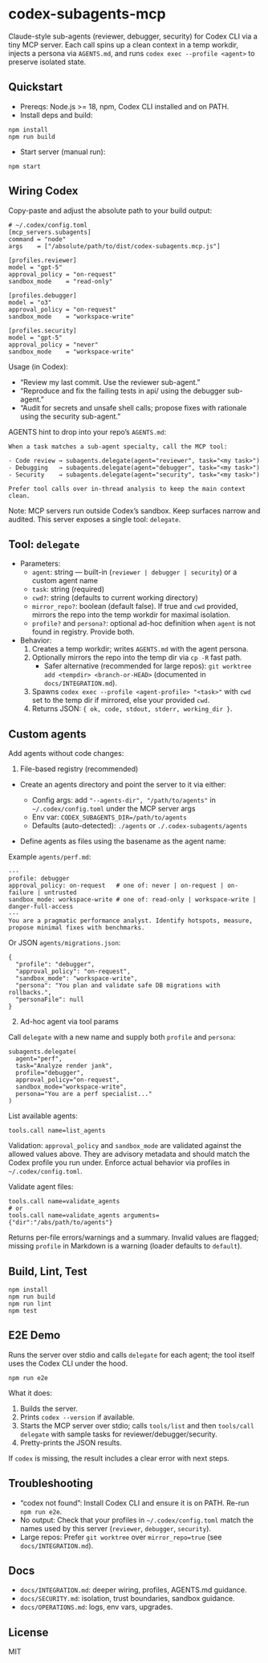 # codex-subagents-mcp

Claude-style sub-agents (reviewer, debugger, security) for Codex CLI via a tiny MCP server. Each call spins up a clean context in a temp workdir, injects a persona via `AGENTS.md`, and runs `codex exec --profile <agent>` to preserve isolated state.

## Quickstart

- Prereqs: Node.js >= 18, npm, Codex CLI installed and on PATH.
- Install deps and build:

```
npm install
npm run build
```

- Start server (manual run):

```
npm start
```

## Wiring Codex

Copy-paste and adjust the absolute path to your build output:

```
# ~/.codex/config.toml
[mcp_servers.subagents]
command = "node"
args    = ["/absolute/path/to/dist/codex-subagents.mcp.js"]

[profiles.reviewer]
model = "gpt-5"
approval_policy = "on-request"
sandbox_mode    = "read-only"

[profiles.debugger]
model = "o3"
approval_policy = "on-request"
sandbox_mode    = "workspace-write"

[profiles.security]
model = "gpt-5"
approval_policy = "never"
sandbox_mode    = "workspace-write"
```

Usage (in Codex):

- “Review my last commit. Use the reviewer sub-agent.”
- “Reproduce and fix the failing tests in api/ using the debugger sub-agent.”
- “Audit for secrets and unsafe shell calls; propose fixes with rationale using the security sub-agent.”

AGENTS hint to drop into your repo’s `AGENTS.md`:

```
When a task matches a sub-agent specialty, call the MCP tool:

- Code review → subagents.delegate(agent="reviewer", task="<my task>")
- Debugging   → subagents.delegate(agent="debugger", task="<my task>")
- Security    → subagents.delegate(agent="security", task="<my task>")

Prefer tool calls over in-thread analysis to keep the main context clean.
```

Note: MCP servers run outside Codex’s sandbox. Keep surfaces narrow and audited. This server exposes a single tool: `delegate`.

## Tool: `delegate`

- Parameters:
  - `agent`: string — built-in (`reviewer | debugger | security`) or a custom agent name
  - `task`: string (required)
  - `cwd?`: string (defaults to current working directory)
  - `mirror_repo?`: boolean (default false). If true and `cwd` provided, mirrors the repo into the temp workdir for maximal isolation.
  - `profile?` and `persona?`: optional ad-hoc definition when `agent` is not found in registry. Provide both.
- Behavior:
  1. Creates a temp workdir; writes `AGENTS.md` with the agent persona.
  2. Optionally mirrors the repo into the temp dir via `cp -R` fast path.
     - Safer alternative (recommended for large repos): `git worktree add <tempdir> <branch-or-HEAD>` (documented in `docs/INTEGRATION.md`).
  3. Spawns `codex exec --profile <agent-profile> "<task>"` with `cwd` set to the temp dir if mirrored, else your provided `cwd`.
  4. Returns JSON: `{ ok, code, stdout, stderr, working_dir }`.

## Custom agents

Add agents without code changes:

1) File-based registry (recommended)

- Create an agents directory and point the server to it via either:
  - Config args: add `"--agents-dir", "/path/to/agents"` in `~/.codex/config.toml` under the MCP server args
  - Env var: `CODEX_SUBAGENTS_DIR=/path/to/agents`
  - Defaults (auto-detected): `./agents` or `./.codex-subagents/agents`

- Define agents as files using the basename as the agent name:

Example `agents/perf.md`:

```
---
profile: debugger
approval_policy: on-request   # one of: never | on-request | on-failure | untrusted
sandbox_mode: workspace-write # one of: read-only | workspace-write | danger-full-access
---
You are a pragmatic performance analyst. Identify hotspots, measure, propose minimal fixes with benchmarks.
```

Or JSON `agents/migrations.json`:

```
{
  "profile": "debugger",
  "approval_policy": "on-request",
  "sandbox_mode": "workspace-write",
  "persona": "You plan and validate safe DB migrations with rollbacks.",
  "personaFile": null
}
```

2) Ad-hoc agent via tool params

Call `delegate` with a new name and supply both `profile` and `persona`:

```
subagents.delegate(
  agent="perf",
  task="Analyze render jank",
  profile="debugger",
  approval_policy="on-request",
  sandbox_mode="workspace-write",
  persona="You are a perf specialist..."
)
```

List available agents:

```
tools.call name=list_agents
```

Validation: `approval_policy` and `sandbox_mode` are validated against the allowed values above. They are advisory metadata and should match the Codex profile you run under. Enforce actual behavior via profiles in `~/.codex/config.toml`.

Validate agent files:

```
tools.call name=validate_agents
# or
tools.call name=validate_agents arguments={"dir":"/abs/path/to/agents"}
```
Returns per-file errors/warnings and a summary. Invalid values are flagged; missing `profile` in Markdown is a warning (loader defaults to `default`).

## Build, Lint, Test

```
npm install
npm run build
npm run lint
npm test
```

## E2E Demo

Runs the server over stdio and calls `delegate` for each agent; the tool itself uses the Codex CLI under the hood.

```
npm run e2e
```

What it does:
1. Builds the server.
2. Prints `codex --version` if available.
3. Starts the MCP server over stdio; calls `tools/list` and then `tools/call delegate` with sample tasks for reviewer/debugger/security.
4. Pretty-prints the JSON results.

If `codex` is missing, the result includes a clear error with next steps.

## Troubleshooting

- “codex not found”: Install Codex CLI and ensure it is on PATH. Re-run `npm run e2e`.
- No output: Check that your profiles in `~/.codex/config.toml` match the names used by this server (`reviewer`, `debugger`, `security`).
- Large repos: Prefer `git worktree` over `mirror_repo=true` (see `docs/INTEGRATION.md`).

## Docs

- `docs/INTEGRATION.md`: deeper wiring, profiles, AGENTS.md guidance.
- `docs/SECURITY.md`: isolation, trust boundaries, sandbox guidance.
- `docs/OPERATIONS.md`: logs, env vars, upgrades.

## License

MIT

